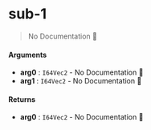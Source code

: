 # sub\-1

> No Documentation 🚧

#### Arguments

- **arg0** : `I64Vec2` \- No Documentation 🚧
- **arg1** : `I64Vec2` \- No Documentation 🚧

#### Returns

- **arg0** : `I64Vec2` \- No Documentation 🚧